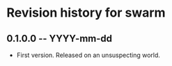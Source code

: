 # Revision history for swarm

## 0.1.0.0 -- YYYY-mm-dd

* First version. Released on an unsuspecting world.
